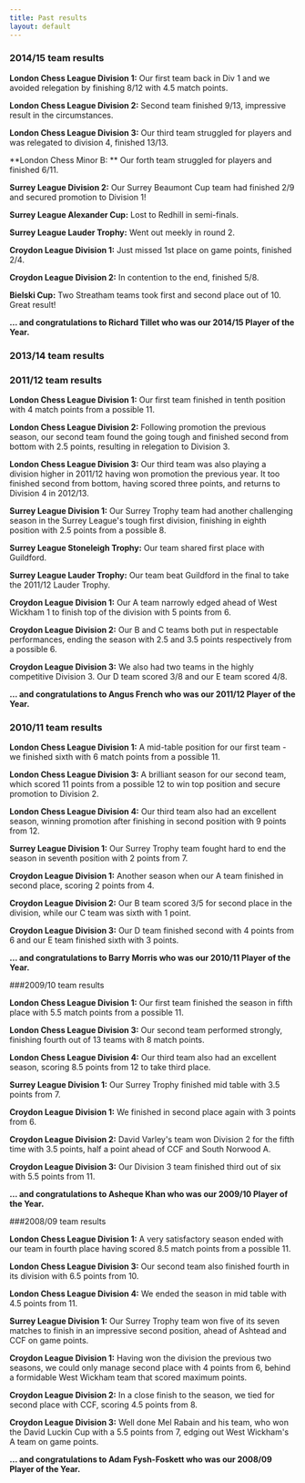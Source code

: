 ```yaml
---
title: Past results
layout: default
---
```


### 2014/15 team results


**London Chess League Division 1:** Our first team back in Div 1 and we avoided relegation by finishing 8/12 with 4.5 match points.

**London Chess League Division 2:** Second team finished 9/13, impressive result in the circumstances.

**London Chess League Division 3:** Our third team struggled for players and was relegated to division 4, finished 13/13.

**London Chess Minor B: ** Our forth team struggled for players and finished 6/11. 

**Surrey League Division 2:** Our Surrey Beaumont Cup team had finished 2/9 and secured promotion to Division 1!

**Surrey League Alexander Cup:** Lost to Redhill in semi-finals.

**Surrey League Lauder Trophy:** Went out meekly in round 2.

**Croydon League Division 1:** Just missed 1st place on game points, finished 2/4.

**Croydon League Division 2:** In contention to the end, finished 5/8.

**Bielski Cup:** Two Streatham teams took first and second place out of 10. Great result! 

**... and congratulations to Richard Tillet who was our 2014/15 Player of the Year.**


### 2013/14 team results

### 2011/12 team results

**London Chess League Division 1:** Our first team finished in tenth position with 4 match points from a possible 11.

**London Chess League Division 2:** Following promotion the previous season, our second team found the going tough and finished second from bottom with 2.5 points, resulting in relegation to Division 3.

**London Chess League Division 3:** Our third team was also playing a division higher in 2011/12 having won promotion the previous year. It too finished second from bottom, having scored three points, and returns to Division 4 in 2012/13.

**Surrey League Division 1:** Our Surrey Trophy team had another challenging season in the Surrey League's tough first division, finishing in eighth position with 2.5 points from a possible 8.

**Surrey League Stoneleigh Trophy:** Our team shared first place with Guildford.

**Surrey League Lauder Trophy:** Our team beat Guildford in the final to take the 2011/12 Lauder Trophy.

**Croydon League Division 1:** Our A team narrowly edged ahead of West Wickham 1 to finish top of the division with 5 points from 6.

**Croydon League Division 2:** Our B and C teams both put in respectable performances, ending the season with 2.5 and 3.5 points respectively from a possible 6.

**Croydon League Division 3:** We also had two teams in the highly competitive Division 3. Our D team scored 3/8 and our E team scored 4/8.

**... and congratulations to Angus French who was our 2011/12 Player of the Year.**


### 2010/11 team results

**London Chess League Division 1:** A mid-table position for our first team - we finished sixth with 6 match points from a possible 11.

**London Chess League Division 3:** A brilliant season for our second team, which scored 11 points from a possible 12 to win top position and secure promotion to Division 2.

**London Chess League Division 4:** Our third team also had an excellent season, winning promotion after finishing in second position with 9 points from 12.

**Surrey League Division 1:** Our Surrey Trophy team fought hard to end the season in seventh position with 2 points from 7.

**Croydon League Division 1:** Another season when our A team finished in second place, scoring 2 points from 4.

**Croydon League Division 2:** Our B team scored 3/5 for second place in the division, while our C team was sixth with 1 point.

**Croydon League Division 3:** Our D team finished second with 4 points from 6 and our E team finished sixth with 3 points.

**... and congratulations to Barry Morris who was our 2010/11 Player of the Year.**


###2009/10 team results

**London Chess League Division 1:** Our first team finished the season in fifth place with 5.5 match points from a possible 11.

**London Chess League Division 3:** Our second team performed strongly, finishing fourth out of 13 teams with 8 match points.

**London Chess League Division 4:** Our third team also had an excellent season, scoring 8.5 points from 12 to take third place.

**Surrey League Division 1:** Our Surrey Trophy finished mid table with 3.5 points from 7.

**Croydon League Division 1:** We finished in second place again with 3 points from 6.

**Croydon League Division 2:** David Varley's team won Division 2 for the fifth time with 3.5 points, half a point ahead of CCF and South Norwood A.

**Croydon League Division 3:** Our Division 3 team finished third out of six with 5.5 points from 11.

**... and congratulations to Asheque Khan who was our 2009/10 Player of the Year.**


###2008/09 team results

**London Chess League Division 1:** A very satisfactory season ended with our team in fourth place having scored 8.5 match points from a possible 11.

**London Chess League Division 3:** Our second team also finished fourth in its division with 6.5 points from 10.

**London Chess League Division 4:** We ended the season in mid table with 4.5 points from 11.

**Surrey League Division 1:** Our Surrey Trophy team won five of its seven matches to finish in an impressive second position, ahead of Ashtead and CCF on game points.

**Croydon League Division 1:** Having won the division the previous two seasons, we could only manage second place with 4 points from 6, behind a formidable West Wickham team that scored maximum points.

**Croydon League Division 2:** In a close finish to the season, we tied for second place with CCF, scoring 4.5 points from 8.

**Croydon League Division 3:** Well done Mel Rabain and his team, who won the David Luckin Cup with a 5.5 points from 7, edging out West Wickham's A team on game points.

**... and congratulations to Adam Fysh-Foskett who was our 2008/09 Player of the Year.**

